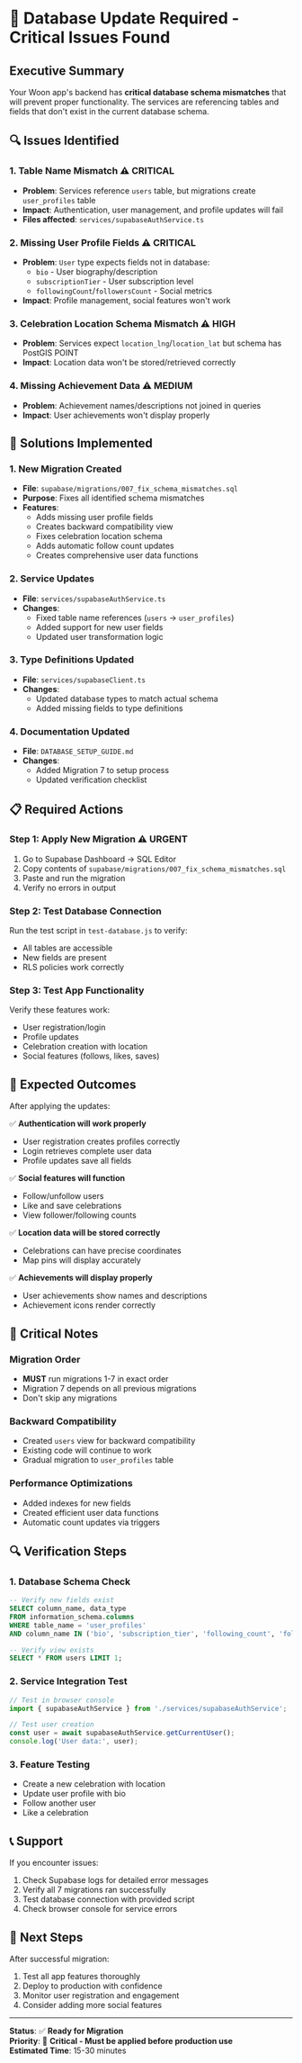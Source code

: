 # 🚨 Database Update Required - Critical Issues Found

## **Executive Summary**
Your Woon app's backend has **critical database schema mismatches** that will prevent proper functionality. The services are referencing tables and fields that don't exist in the current database schema.

## **🔍 Issues Identified**

### **1. Table Name Mismatch** ⚠️ **CRITICAL**
- **Problem**: Services reference `users` table, but migrations create `user_profiles` table
- **Impact**: Authentication, user management, and profile updates will fail
- **Files affected**: `services/supabaseAuthService.ts`

### **2. Missing User Profile Fields** ⚠️ **CRITICAL**
- **Problem**: `User` type expects fields not in database:
  - `bio` - User biography/description
  - `subscriptionTier` - User subscription level
  - `followingCount`/`followersCount` - Social metrics
- **Impact**: Profile management, social features won't work

### **3. Celebration Location Schema Mismatch** ⚠️ **HIGH**
- **Problem**: Services expect `location_lng`/`location_lat` but schema has PostGIS POINT
- **Impact**: Location data won't be stored/retrieved correctly

### **4. Missing Achievement Data** ⚠️ **MEDIUM**
- **Problem**: Achievement names/descriptions not joined in queries
- **Impact**: User achievements won't display properly

## **🔧 Solutions Implemented**

### **1. New Migration Created**
- **File**: `supabase/migrations/007_fix_schema_mismatches.sql`
- **Purpose**: Fixes all identified schema mismatches
- **Features**:
  - Adds missing user profile fields
  - Creates backward compatibility view
  - Fixes celebration location schema
  - Adds automatic follow count updates
  - Creates comprehensive user data functions

### **2. Service Updates**
- **File**: `services/supabaseAuthService.ts`
- **Changes**:
  - Fixed table name references (`users` → `user_profiles`)
  - Added support for new user fields
  - Updated user transformation logic

### **3. Type Definitions Updated**
- **File**: `services/supabaseClient.ts`
- **Changes**:
  - Updated database types to match actual schema
  - Added missing fields to type definitions

### **4. Documentation Updated**
- **File**: `DATABASE_SETUP_GUIDE.md`
- **Changes**:
  - Added Migration 7 to setup process
  - Updated verification checklist

## **📋 Required Actions**

### **Step 1: Apply New Migration** ⚠️ **URGENT**
1. Go to Supabase Dashboard → SQL Editor
2. Copy contents of `supabase/migrations/007_fix_schema_mismatches.sql`
3. Paste and run the migration
4. Verify no errors in output

### **Step 2: Test Database Connection**
Run the test script in `test-database.js` to verify:
- All tables are accessible
- New fields are present
- RLS policies work correctly

### **Step 3: Test App Functionality**
Verify these features work:
- User registration/login
- Profile updates
- Celebration creation with location
- Social features (follows, likes, saves)

## **🎯 Expected Outcomes**

After applying the updates:

✅ **Authentication will work properly**
- User registration creates profiles correctly
- Login retrieves complete user data
- Profile updates save all fields

✅ **Social features will function**
- Follow/unfollow users
- Like and save celebrations
- View follower/following counts

✅ **Location data will be stored correctly**
- Celebrations can have precise coordinates
- Map pins will display accurately

✅ **Achievements will display properly**
- User achievements show names and descriptions
- Achievement icons render correctly

## **🚨 Critical Notes**

### **Migration Order**
- **MUST** run migrations 1-7 in exact order
- Migration 7 depends on all previous migrations
- Don't skip any migrations

### **Backward Compatibility**
- Created `users` view for backward compatibility
- Existing code will continue to work
- Gradual migration to `user_profiles` table

### **Performance Optimizations**
- Added indexes for new fields
- Created efficient user data functions
- Automatic count updates via triggers

## **🔍 Verification Steps**

### **1. Database Schema Check**
```sql
-- Verify new fields exist
SELECT column_name, data_type 
FROM information_schema.columns 
WHERE table_name = 'user_profiles' 
AND column_name IN ('bio', 'subscription_tier', 'following_count', 'followers_count');

-- Verify view exists
SELECT * FROM users LIMIT 1;
```

### **2. Service Integration Test**
```typescript
// Test in browser console
import { supabaseAuthService } from './services/supabaseAuthService';

// Test user creation
const user = await supabaseAuthService.getCurrentUser();
console.log('User data:', user);
```

### **3. Feature Testing**
- Create a new celebration with location
- Update user profile with bio
- Follow another user
- Like a celebration

## **📞 Support**

If you encounter issues:
1. Check Supabase logs for detailed error messages
2. Verify all 7 migrations ran successfully
3. Test database connection with provided script
4. Check browser console for service errors

## **🎉 Next Steps**

After successful migration:
1. Test all app features thoroughly
2. Deploy to production with confidence
3. Monitor user registration and engagement
4. Consider adding more social features

---

**Status**: ✅ **Ready for Migration**  
**Priority**: 🚨 **Critical - Must be applied before production use**  
**Estimated Time**: 15-30 minutes
